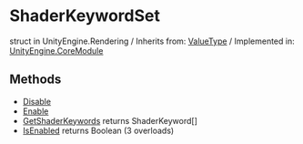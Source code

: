 # ShaderKeywordSet
struct in UnityEngine.Rendering
 / Inherits from: <a href="https://docs.unity3d.com/6000.0/Documentation/ScriptReference/ValueType.html">ValueType</a> / Implemented in: <a href="https://docs.unity3d.com/6000.0/Documentation/ScriptReference/UnityEngine.CoreModule.html">UnityEngine.CoreModule</a>

## Methods
- <a href="https://docs.unity3d.com/6000.0/Documentation/ScriptReference/ShaderKeywordSet.Disable.html">Disable</a>
- <a href="https://docs.unity3d.com/6000.0/Documentation/ScriptReference/ShaderKeywordSet.Enable.html">Enable</a>
- <a href="https://docs.unity3d.com/6000.0/Documentation/ScriptReference/ShaderKeywordSet.GetShaderKeywords.html">GetShaderKeywords</a> returns ShaderKeyword[]
- <a href="https://docs.unity3d.com/6000.0/Documentation/ScriptReference/ShaderKeywordSet.IsEnabled.html">IsEnabled</a> returns Boolean (3 overloads)
